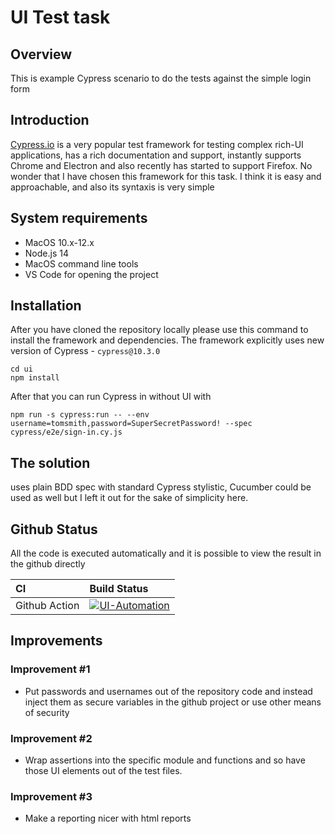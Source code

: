 # UI Test task
## Overview 

This is example Cypress scenario to do the tests against the simple login form

## Introduction

[Cypress.io](https://cypress.io) is a very popular test framework for testing complex rich-UI applications, has a rich documentation and support, instantly supports Chrome and Electron and also recently has started to support Firefox. No wonder that I have chosen this framework for this task. I think it is easy and approachable, and also its syntaxis is very simple

## System requirements

- MacOS 10.x-12.x
- Node.js 14
- MacOS command line tools
- VS Code for opening the project

## Installation

After you have cloned the repository locally please use this command to install the framework and dependencies. The framework explicitly uses new version of Cypress - `cypress@10.3.0` 
  
	cd ui
	npm install

After that you can run Cypress in without UI with
    
	npm run -s cypress:run -- --env username=tomsmith,password=SuperSecretPassword! --spec cypress/e2e/sign-in.cy.js

## The solution

uses plain BDD spec with standard Cypress stylistic, Cucumber could be used as well but I left it out for the sake of simplicity here.

## Github Status

All the code is executed automatically and it is possible to view the result in the github directly

| CI            | Build Status  |
| :---------    | :---------    |
| Github Action | [![UI-Automation](https://github.com/Desperado/test_task_qd/actions/workflows/ui.yml/badge.svg)](https://github.com/Desperado/test_task_qd/actions/workflows/ui.yml) |

## Improvements

### Improvement #1

- Put passwords and usernames out of the repository code and instead inject them as secure variables in the github project or use other means of security

### Improvement #2

- Wrap assertions into the specific module and functions and so have those UI elements out of the test files.

### Improvement #3

- Make a reporting nicer with html reports